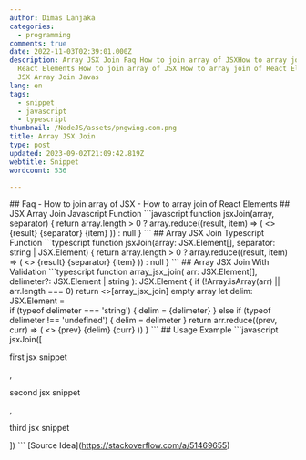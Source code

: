 ```yaml
---
author: Dimas Lanjaka
categories:
  - programming
comments: true
date: 2022-11-03T02:39:01.000Z
description: Array JSX Join Faq How to join array of JSXHow to array join of
  React Elements How to join array of JSX How to array join of React Elements
  JSX Array Join Javas
lang: en
tags:
  - snippet
  - javascript
  - typescript
thumbnail: /NodeJS/assets/pngwing.com.png
title: Array JSX Join
type: post
updated: 2023-09-02T21:09:42.819Z
webtitle: Snippet
wordcount: 536

---
```


\## Faq - How to join array of JSX - How to array join of React Elements ## JSX Array Join Javascript Function \`\`\`javascript function jsxJoin(array, separator) { return array.length > 0 ? array.reduce((result, item) => ( <> {result} {separator} {item} )) : null } \`\`\` ## Array JSX Join Typescript Function \`\`\`typescript function jsxJoin(array: JSX.Element\[\], separator: string | JSX.Element) { return array.length > 0 ? array.reduce((result, item) => ( <> {result} {separator} {item} )) : null } \`\`\` ## Array JSX Join With Validation \`\`\`typescript function array\_jsx\_join( arr: JSX.Element\[\], delimeter?: JSX.Element | string ): JSX.Element { if (!Array.isArray(arr) || arr.length === 0) return <>\[array\_jsx\_join\] empty array let delim: JSX.Element =  
if (typeof delimeter === 'string') { delim = {delimeter} } else if (typeof delimeter !== 'undefined') { delim = delimeter } return arr.reduce((prev, curr) => ( <> {prev} {delim} {curr} )) } \`\`\` ## Usage Example \`\`\`javascript jsxJoin(\[

first jsx snippet

,

second jsx snippet

,

third jsx snippet

\]) \`\`\` \[Source Idea\](https://stackoverflow.com/a/51469655)